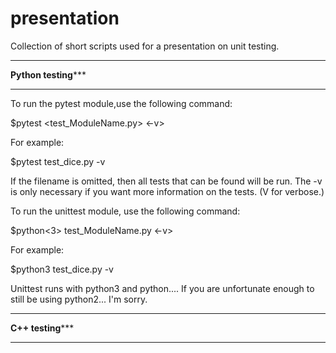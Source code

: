 # presentation
Collection of short scripts used for a presentation on unit testing.

_________________________________________________________
********************Python testing***********************
_________________________________________________________

To run the pytest module,use the following command:

$pytest <test_ModuleName.py> <-v>

For example:

$pytest test_dice.py -v

If the filename is omitted, then all tests that can be found will be run.
The -v is only necessary if you want more information on the tests. (V for verbose.)

To run the unittest module, use the following command:

$python<3> test_ModuleName.py <-v>

For example:

$python3 test_dice.py -v

Unittest runs with python3 and python.... If you are unfortunate enough to still be using python2... I'm sorry.

_________________________________________________________
********************C++ testing***********************
_________________________________________________________
